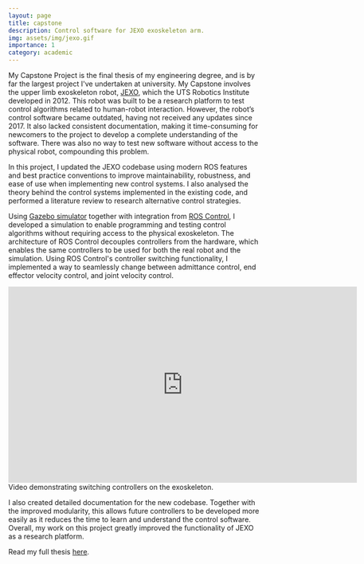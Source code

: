 ```yaml
---
layout: page
title: capstone
description: Control software for JEXO exoskeleton arm.
img: assets/img/jexo.gif
importance: 1
category: academic
---
```


My Capstone Project is the final thesis of my engineering degree, and is by far the largest project I've undertaken at university. My Capstone involves the upper limb exoskeleton robot, [JEXO](https://www.youtube.com/watch?v=kX14O9Y1GCg), which the UTS Robotics Institute developed in 2012. This robot was built to be a research platform to test control algorithms related to human-robot interaction. However, the robot’s control software became outdated, having not received any updates since 2017. It also lacked consistent documentation, making it time-consuming for newcomers to the project to develop a complete understanding of the software. There was also no way to test new software without access to the physical robot, compounding this problem. 

In this project, I updated the JEXO codebase using modern ROS features and best practice conventions to improve maintainability, robustness, and ease of use when implementing new control systems. I also analysed the theory behind the control systems implemented in the existing code, and performed a literature review to research alternative control strategies. 

Using [Gazebo simulator](https://gazebosim.org/home) together with integration from [ROS Control](http://wiki.ros.org/ros_control), I developed a simulation to enable programming and testing control algorithms without requiring access to the physical exoskeleton. The architecture of ROS Control decouples controllers from the hardware, which enables the same controllers to be used for both the real robot and the simulation. Using ROS Control's controller switching functionality, I implemented a way to seamlessly change between admittance control, end effector velocity control, and joint velocity control.

<div class="row">
    <div class="col-sm mt-3 mt-md-0">
        <div class="iframe-container">
            <iframe width="700" height="394" src="https://www.youtube.com/embed/6opZxjLgjLw" title="YouTube video player" frameborder="0" allow="accelerometer; clipboard-write; encrypted-media; gyroscope; picture-in-picture" allowfullscreen></iframe>
        </div>
    </div>
</div>
<div class="caption">
    Video demonstrating switching controllers on the exoskeleton.
</div>

I also created detailed documentation for the new codebase. Together with the improved modularity, this allows future controllers to be developed more easily as it reduces the time to learn and understand the control software. Overall, my work on this project greatly improved the functionality of JEXO as a research platform.

Read my full thesis <a href="/assets/pdf/Luke-Eyles-Capstone.pdf" target="_blank">here</a>.